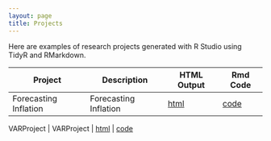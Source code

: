```yaml
---
layout: page
title: Projects
---
```


Here are examples of research projects generated with R Studio using TidyR and RMarkdown.

Project | Description | HTML Output | Rmd Code
--- | --- | --- | ---
Forecasting Inflation | Forecasting Inflation | [html](https://michaelprivera.github.io/InflationProject/) | [code](https://github.com/MichaelPRivera/InflationProject)

VARProject | VARProject | [html](https://michaelprivera.github.io/VARProject) | [code](https://github.com/MichaelPRivera/VARProject)


